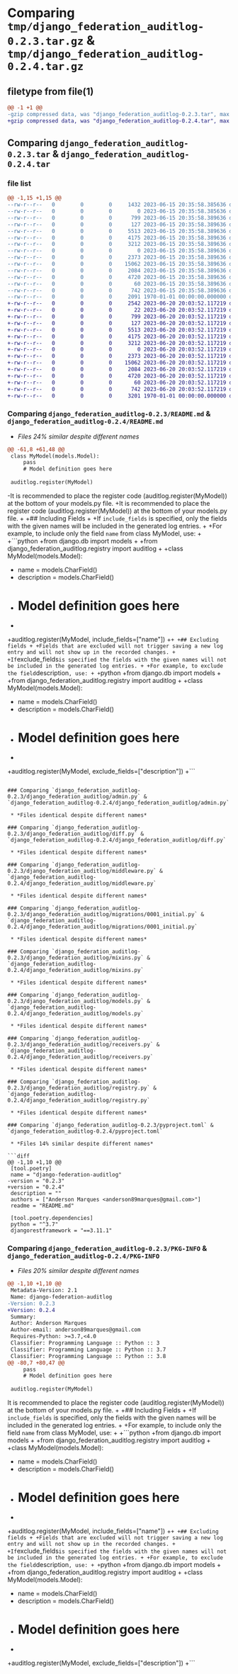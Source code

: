 # Comparing `tmp/django_federation_auditlog-0.2.3.tar.gz` & `tmp/django_federation_auditlog-0.2.4.tar.gz`

## filetype from file(1)

```diff
@@ -1 +1 @@
-gzip compressed data, was "django_federation_auditlog-0.2.3.tar", max compression
+gzip compressed data, was "django_federation_auditlog-0.2.4.tar", max compression
```

## Comparing `django_federation_auditlog-0.2.3.tar` & `django_federation_auditlog-0.2.4.tar`

### file list

```diff
@@ -1,15 +1,15 @@
--rw-r--r--   0        0        0     1432 2023-06-15 20:35:58.385636 django_federation_auditlog-0.2.3/README.md
--rw-r--r--   0        0        0        0 2023-06-15 20:35:58.385636 django_federation_auditlog-0.2.3/django_federation_auditlog/__init__.py
--rw-r--r--   0        0        0      799 2023-06-15 20:35:58.389636 django_federation_auditlog-0.2.3/django_federation_auditlog/admin.py
--rw-r--r--   0        0        0      127 2023-06-15 20:35:58.389636 django_federation_auditlog-0.2.3/django_federation_auditlog/apps.py
--rw-r--r--   0        0        0     5513 2023-06-15 20:35:58.389636 django_federation_auditlog-0.2.3/django_federation_auditlog/diff.py
--rw-r--r--   0        0        0     4175 2023-06-15 20:35:58.389636 django_federation_auditlog-0.2.3/django_federation_auditlog/middleware.py
--rw-r--r--   0        0        0     3212 2023-06-15 20:35:58.389636 django_federation_auditlog-0.2.3/django_federation_auditlog/migrations/0001_initial.py
--rw-r--r--   0        0        0        0 2023-06-15 20:35:58.389636 django_federation_auditlog-0.2.3/django_federation_auditlog/migrations/__init__.py
--rw-r--r--   0        0        0     2373 2023-06-15 20:35:58.389636 django_federation_auditlog-0.2.3/django_federation_auditlog/mixins.py
--rw-r--r--   0        0        0    15062 2023-06-15 20:35:58.389636 django_federation_auditlog-0.2.3/django_federation_auditlog/models.py
--rw-r--r--   0        0        0     2084 2023-06-15 20:35:58.389636 django_federation_auditlog-0.2.3/django_federation_auditlog/receivers.py
--rw-r--r--   0        0        0     4720 2023-06-15 20:35:58.389636 django_federation_auditlog-0.2.3/django_federation_auditlog/registry.py
--rw-r--r--   0        0        0       60 2023-06-15 20:35:58.389636 django_federation_auditlog-0.2.3/django_federation_auditlog/tests.py
--rw-r--r--   0        0        0      742 2023-06-15 20:35:58.389636 django_federation_auditlog-0.2.3/pyproject.toml
--rw-r--r--   0        0        0     2091 1970-01-01 00:00:00.000000 django_federation_auditlog-0.2.3/PKG-INFO
+-rw-r--r--   0        0        0     2542 2023-06-20 20:03:52.117219 django_federation_auditlog-0.2.4/README.md
+-rw-r--r--   0        0        0       22 2023-06-20 20:03:52.117219 django_federation_auditlog-0.2.4/django_federation_auditlog/__init__.py
+-rw-r--r--   0        0        0      799 2023-06-20 20:03:52.117219 django_federation_auditlog-0.2.4/django_federation_auditlog/admin.py
+-rw-r--r--   0        0        0      127 2023-06-20 20:03:52.117219 django_federation_auditlog-0.2.4/django_federation_auditlog/apps.py
+-rw-r--r--   0        0        0     5513 2023-06-20 20:03:52.117219 django_federation_auditlog-0.2.4/django_federation_auditlog/diff.py
+-rw-r--r--   0        0        0     4175 2023-06-20 20:03:52.117219 django_federation_auditlog-0.2.4/django_federation_auditlog/middleware.py
+-rw-r--r--   0        0        0     3212 2023-06-20 20:03:52.117219 django_federation_auditlog-0.2.4/django_federation_auditlog/migrations/0001_initial.py
+-rw-r--r--   0        0        0        0 2023-06-20 20:03:52.117219 django_federation_auditlog-0.2.4/django_federation_auditlog/migrations/__init__.py
+-rw-r--r--   0        0        0     2373 2023-06-20 20:03:52.117219 django_federation_auditlog-0.2.4/django_federation_auditlog/mixins.py
+-rw-r--r--   0        0        0    15062 2023-06-20 20:03:52.117219 django_federation_auditlog-0.2.4/django_federation_auditlog/models.py
+-rw-r--r--   0        0        0     2084 2023-06-20 20:03:52.117219 django_federation_auditlog-0.2.4/django_federation_auditlog/receivers.py
+-rw-r--r--   0        0        0     4720 2023-06-20 20:03:52.117219 django_federation_auditlog-0.2.4/django_federation_auditlog/registry.py
+-rw-r--r--   0        0        0       60 2023-06-20 20:03:52.117219 django_federation_auditlog-0.2.4/django_federation_auditlog/tests.py
+-rw-r--r--   0        0        0      742 2023-06-20 20:03:52.117219 django_federation_auditlog-0.2.4/pyproject.toml
+-rw-r--r--   0        0        0     3201 1970-01-01 00:00:00.000000 django_federation_auditlog-0.2.4/PKG-INFO
```

### Comparing `django_federation_auditlog-0.2.3/README.md` & `django_federation_auditlog-0.2.4/README.md`

 * *Files 24% similar despite different names*

```diff
@@ -61,8 +61,48 @@
 class MyModel(models.Model):
     pass
     # Model definition goes here
 
 auditlog.register(MyModel)
 ```
 
-It is recommended to place the register code (auditlog.register(MyModel)) at the bottom of your models.py file.
+It is recommended to place the register code (auditlog.register(MyModel)) at the bottom of your models.py file.
+
+## Including Fields
+
+If ```include_fields``` is specified, only the fields with the given names will be included in the generated log entries.
+
+For example, to include only the field ```name``` from class MyModel, use:
+
+```python
+from django.db import models
+
+from django_federation_auditlog.registry import auditlog
+
+class MyModel(models.Model):
+    name = models.CharField()
+    description = models.CharField()
+    # Model definition goes here
+
+auditlog.register(MyModel, include_fields=["name"])
+```
+
+## Excluding fields
+
+Fields that are excluded will not trigger saving a new log entry and will not show up in the recorded changes.
+
+If ```exclude_fields``` is specified the fields with the given names will not be included in the generated log entries.
+
+For example, to exclude the field ```description```, use:
+
+```python
+from django.db import models
+
+from django_federation_auditlog.registry import auditlog
+
+class MyModel(models.Model):
+    name = models.CharField()
+    description = models.CharField()
+    # Model definition goes here
+
+auditlog.register(MyModel, exclude_fields=["description"])
+```
```

### Comparing `django_federation_auditlog-0.2.3/django_federation_auditlog/admin.py` & `django_federation_auditlog-0.2.4/django_federation_auditlog/admin.py`

 * *Files identical despite different names*

### Comparing `django_federation_auditlog-0.2.3/django_federation_auditlog/diff.py` & `django_federation_auditlog-0.2.4/django_federation_auditlog/diff.py`

 * *Files identical despite different names*

### Comparing `django_federation_auditlog-0.2.3/django_federation_auditlog/middleware.py` & `django_federation_auditlog-0.2.4/django_federation_auditlog/middleware.py`

 * *Files identical despite different names*

### Comparing `django_federation_auditlog-0.2.3/django_federation_auditlog/migrations/0001_initial.py` & `django_federation_auditlog-0.2.4/django_federation_auditlog/migrations/0001_initial.py`

 * *Files identical despite different names*

### Comparing `django_federation_auditlog-0.2.3/django_federation_auditlog/mixins.py` & `django_federation_auditlog-0.2.4/django_federation_auditlog/mixins.py`

 * *Files identical despite different names*

### Comparing `django_federation_auditlog-0.2.3/django_federation_auditlog/models.py` & `django_federation_auditlog-0.2.4/django_federation_auditlog/models.py`

 * *Files identical despite different names*

### Comparing `django_federation_auditlog-0.2.3/django_federation_auditlog/receivers.py` & `django_federation_auditlog-0.2.4/django_federation_auditlog/receivers.py`

 * *Files identical despite different names*

### Comparing `django_federation_auditlog-0.2.3/django_federation_auditlog/registry.py` & `django_federation_auditlog-0.2.4/django_federation_auditlog/registry.py`

 * *Files identical despite different names*

### Comparing `django_federation_auditlog-0.2.3/pyproject.toml` & `django_federation_auditlog-0.2.4/pyproject.toml`

 * *Files 14% similar despite different names*

```diff
@@ -1,10 +1,10 @@
 [tool.poetry]
 name = "django-federation-auditlog"
-version = "0.2.3"
+version = "0.2.4"
 description = ""
 authors = ["Anderson Marques <anderson89marques@gmail.com>"]
 readme = "README.md"
 
 [tool.poetry.dependencies]
 python = "^3.7"
 djangorestframework = "==3.11.1"
```

### Comparing `django_federation_auditlog-0.2.3/PKG-INFO` & `django_federation_auditlog-0.2.4/PKG-INFO`

 * *Files 20% similar despite different names*

```diff
@@ -1,10 +1,10 @@
 Metadata-Version: 2.1
 Name: django-federation-auditlog
-Version: 0.2.3
+Version: 0.2.4
 Summary: 
 Author: Anderson Marques
 Author-email: anderson89marques@gmail.com
 Requires-Python: >=3.7,<4.0
 Classifier: Programming Language :: Python :: 3
 Classifier: Programming Language :: Python :: 3.7
 Classifier: Programming Language :: Python :: 3.8
@@ -80,7 +80,47 @@
     pass
     # Model definition goes here
 
 auditlog.register(MyModel)
 ```
 
 It is recommended to place the register code (auditlog.register(MyModel)) at the bottom of your models.py file.
+
+## Including Fields
+
+If ```include_fields``` is specified, only the fields with the given names will be included in the generated log entries.
+
+For example, to include only the field ```name``` from class MyModel, use:
+
+```python
+from django.db import models
+
+from django_federation_auditlog.registry import auditlog
+
+class MyModel(models.Model):
+    name = models.CharField()
+    description = models.CharField()
+    # Model definition goes here
+
+auditlog.register(MyModel, include_fields=["name"])
+```
+
+## Excluding fields
+
+Fields that are excluded will not trigger saving a new log entry and will not show up in the recorded changes.
+
+If ```exclude_fields``` is specified the fields with the given names will not be included in the generated log entries.
+
+For example, to exclude the field ```description```, use:
+
+```python
+from django.db import models
+
+from django_federation_auditlog.registry import auditlog
+
+class MyModel(models.Model):
+    name = models.CharField()
+    description = models.CharField()
+    # Model definition goes here
+
+auditlog.register(MyModel, exclude_fields=["description"])
+```
```

